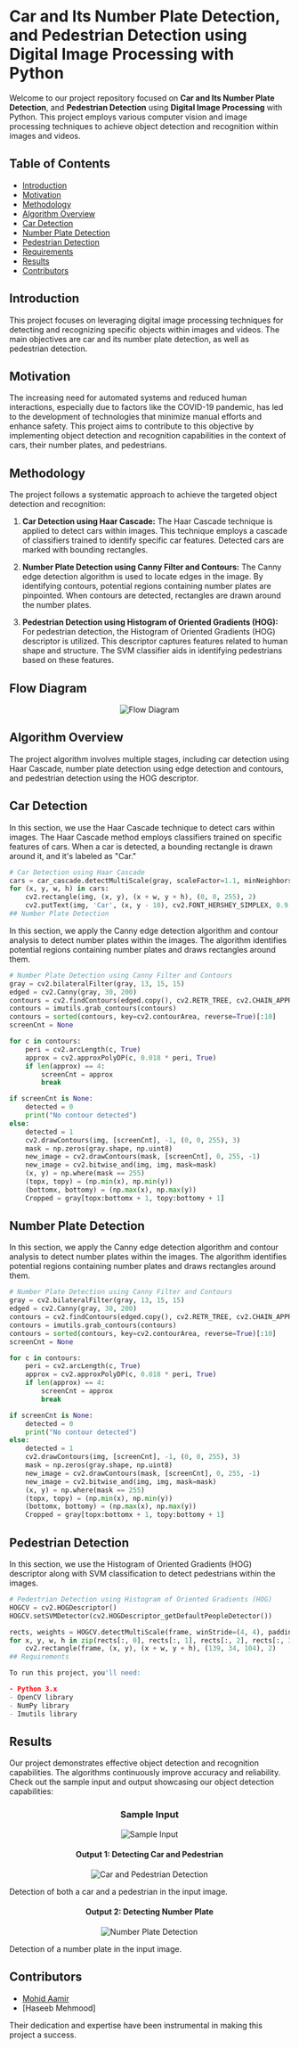 # Car and Its Number Plate Detection, and Pedestrian Detection using Digital Image Processing with Python



Welcome to our project repository focused on **Car and Its Number Plate Detection**, and **Pedestrian Detection** using **Digital Image Processing** with Python. This project employs various computer vision and image processing techniques to achieve object detection and recognition within images and videos.

## Table of Contents

- [Introduction](#introduction)
- [Motivation](#motivation)
- [Methodology](#methodology)
- [Algorithm Overview](#algorithm-overview)
- [Car Detection](#car-detection)
- [Number Plate Detection](#number-plate-detection)
- [Pedestrian Detection](#pedestrian-detection)
- [Requirements](#requirements)
- [Results](#results)
- [Contributors](#contributors)


## Introduction

This project focuses on leveraging digital image processing techniques for detecting and recognizing specific objects within images and videos. The main objectives are car and its number plate detection, as well as pedestrian detection.

## Motivation

The increasing need for automated systems and reduced human interactions, especially due to factors like the COVID-19 pandemic, has led to the development of technologies that minimize manual efforts and enhance safety. This project aims to contribute to this objective by implementing object detection and recognition capabilities in the context of cars, their number plates, and pedestrians.

## Methodology

The project follows a systematic approach to achieve the targeted object detection and recognition:

1. **Car Detection using Haar Cascade:** The Haar Cascade technique is applied to detect cars within images. This technique employs a cascade of classifiers trained to identify specific car features. Detected cars are marked with bounding rectangles.

2. **Number Plate Detection using Canny Filter and Contours:** The Canny edge detection algorithm is used to locate edges in the image. By identifying contours, potential regions containing number plates are pinpointed. When contours are detected, rectangles are drawn around the number plates.

3. **Pedestrian Detection using Histogram of Oriented Gradients (HOG):** For pedestrian detection, the Histogram of Oriented Gradients (HOG) descriptor is utilized. This descriptor captures features related to human shape and structure. The SVM classifier aids in identifying pedestrians based on these features.

## Flow Diagram

<div align="center">
  <img src="https://i.imgur.com/ZBh01BX.jpg" alt="Flow Diagram">
</div>

## Algorithm Overview

The project algorithm involves multiple stages, including car detection using Haar Cascade, number plate detection using edge detection and contours, and pedestrian detection using the HOG descriptor. 

## Car Detection

In this section, we use the Haar Cascade technique to detect cars within images. The Haar Cascade method employs classifiers trained on specific features of cars. When a car is detected, a bounding rectangle is drawn around it, and it's labeled as "Car."

```python
# Car Detection using Haar Cascade
cars = car_cascade.detectMultiScale(gray, scaleFactor=1.1, minNeighbors=1, minSize=(10, 10))
for (x, y, w, h) in cars:
    cv2.rectangle(img, (x, y), (x + w, y + h), (0, 0, 255), 2)
    cv2.putText(img, 'Car', (x, y - 10), cv2.FONT_HERSHEY_SIMPLEX, 0.9, (36, 255, 12), 2) 
## Number Plate Detection
```
In this section, we apply the Canny edge detection algorithm and contour analysis to detect number plates within the images. The algorithm identifies potential regions containing number plates and draws rectangles around them.

```python
# Number Plate Detection using Canny Filter and Contours
gray = cv2.bilateralFilter(gray, 13, 15, 15)
edged = cv2.Canny(gray, 30, 200)
contours = cv2.findContours(edged.copy(), cv2.RETR_TREE, cv2.CHAIN_APPROX_SIMPLE)
contours = imutils.grab_contours(contours)
contours = sorted(contours, key=cv2.contourArea, reverse=True)[:10]
screenCnt = None

for c in contours:
    peri = cv2.arcLength(c, True)
    approx = cv2.approxPolyDP(c, 0.018 * peri, True)
    if len(approx) == 4:
        screenCnt = approx
        break

if screenCnt is None:
    detected = 0
    print("No contour detected")
else:
    detected = 1
    cv2.drawContours(img, [screenCnt], -1, (0, 0, 255), 3)
    mask = np.zeros(gray.shape, np.uint8)
    new_image = cv2.drawContours(mask, [screenCnt], 0, 255, -1)
    new_image = cv2.bitwise_and(img, img, mask=mask)
    (x, y) = np.where(mask == 255)
    (topx, topy) = (np.min(x), np.min(y))
    (bottomx, bottomy) = (np.max(x), np.max(y))
    Cropped = gray[topx:bottomx + 1, topy:bottomy + 1]
```
## Number Plate Detection

In this section, we apply the Canny edge detection algorithm and contour analysis to detect number plates within the images. The algorithm identifies potential regions containing number plates and draws rectangles around them.

```python
# Number Plate Detection using Canny Filter and Contours
gray = cv2.bilateralFilter(gray, 13, 15, 15)
edged = cv2.Canny(gray, 30, 200)
contours = cv2.findContours(edged.copy(), cv2.RETR_TREE, cv2.CHAIN_APPROX_SIMPLE)
contours = imutils.grab_contours(contours)
contours = sorted(contours, key=cv2.contourArea, reverse=True)[:10]
screenCnt = None

for c in contours:
    peri = cv2.arcLength(c, True)
    approx = cv2.approxPolyDP(c, 0.018 * peri, True)
    if len(approx) == 4:
        screenCnt = approx
        break

if screenCnt is None:
    detected = 0
    print("No contour detected")
else:
    detected = 1
    cv2.drawContours(img, [screenCnt], -1, (0, 0, 255), 3)
    mask = np.zeros(gray.shape, np.uint8)
    new_image = cv2.drawContours(mask, [screenCnt], 0, 255, -1)
    new_image = cv2.bitwise_and(img, img, mask=mask)
    (x, y) = np.where(mask == 255)
    (topx, topy) = (np.min(x), np.min(y))
    (bottomx, bottomy) = (np.max(x), np.max(y))
    Cropped = gray[topx:bottomx + 1, topy:bottomy + 1]
```
## Pedestrian Detection

In this section, we use the Histogram of Oriented Gradients (HOG) descriptor along with SVM classification to detect pedestrians within the images.

```python
# Pedestrian Detection using Histogram of Oriented Gradients (HOG)
HOGCV = cv2.HOGDescriptor()
HOGCV.setSVMDetector(cv2.HOGDescriptor_getDefaultPeopleDetector())

rects, weights = HOGCV.detectMultiScale(frame, winStride=(4, 4), padding=(8, 8), scale=1.03)
for x, y, w, h in zip(rects[:, 0], rects[:, 1], rects[:, 2], rects[:, 3]):
    cv2.rectangle(frame, (x, y), (x + w, y + h), (139, 34, 104), 2)
## Requirements

To run this project, you'll need:

- Python 3.x
- OpenCV library
- NumPy library
- Imutils library
```

## Results

Our project demonstrates effective object detection and recognition capabilities. The algorithms continuously improve accuracy and reliability. Check out the sample input and output showcasing our object detection capabilities:

<div align="center">
  <h3>Sample Input</h3>
  <img src="https://i.imgur.com/rCLRm9J.jpg" alt="Sample Input">
</div>

<div align="center">
  <h4>Output 1: Detecting Car and Pedestrian</h4>
  <img src="https://i.imgur.com/av1oMsS.jpg" alt="Car and Pedestrian Detection">
</div>

Detection of both a car and a pedestrian in the input image.

<div align="center">
  <h4>Output 2: Detecting Number Plate</h4>
  <img src="https://i.imgur.com/5th86t8.jpg" alt="Number Plate Detection">
</div>

Detection of a number plate in the input image.

## Contributors



- [Mohid Aamir](https://github.com/arigatohaxroot) 
- [Haseeb Mehmood]

Their dedication and expertise have been instrumental in making this project a success.



